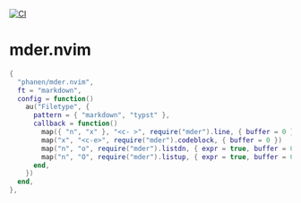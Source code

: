 [![CI](https://github.com/phanen/toggle-checkbox.nvim/actions/workflows/ci.yml/badge.svg)](https://github.com/phanen/toggle-checkbox.nvim/actions/workflows/ci.yml)
# mder.nvim

```lua
{
  "phanen/mder.nvim",
  ft = "markdown",
  config = function()
    au("Filetype", {
      pattern = { "markdown", "typst" },
      callback = function()
        map({ "n", "x" }, "<c- >", require("mder").line, { buffer = 0 })
        map("x", "<c-e>", require("mder").codeblock, { buffer = 0 })
        map("n", "o", require("mder").listdn, { expr = true, buffer = 0 })
        map("n", "O", require("mder").listup, { expr = true, buffer = 0 })
      end,
    })
  end,
},
```
